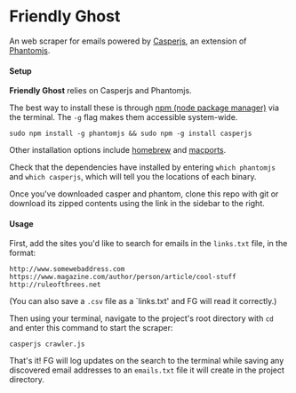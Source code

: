 # Friendly Ghost
An web scraper for emails powered by [Casperjs](http://casperjs.org/), an extension of [Phantomjs](http://phantomjs.org/).

#### Setup

**Friendly Ghost** relies on Casperjs and Phantomjs.

The best way to install these is through [npm (node package manager)](https://www.npmjs.com/) via the terminal. The `-g` flag makes them accessible system-wide.

````sudo npm install -g phantomjs && sudo npm -g install casperjs````

Other installation options include [homebrew](http://brew.sh/) and [macports](https://www.macports.org/).

Check that the dependencies have installed by entering `which phantomjs` and `which casperjs`, which will tell you the locations of each binary.

Once you've downloaded casper and phantom, clone this repo with git or download its zipped contents using the link in the sidebar to the right.

#### Usage

First, add the sites you'd like to search for emails in the `links.txt` file, in the format:

````
http://www.somewebaddress.com
https://www.magazine.com/author/person/article/cool-stuff
http://ruleofthrees.net
````


(You can also save a `.csv` file as a `links.txt' and FG will read it correctly.)

Then using your terminal, navigate to the project's root directory with `cd` and enter this command to start the scraper:

````casperjs crawler.js````

That's it! FG will log updates on the search to the terminal while saving any discovered email addresses to an `emails.txt` file it will create in the project directory.
 